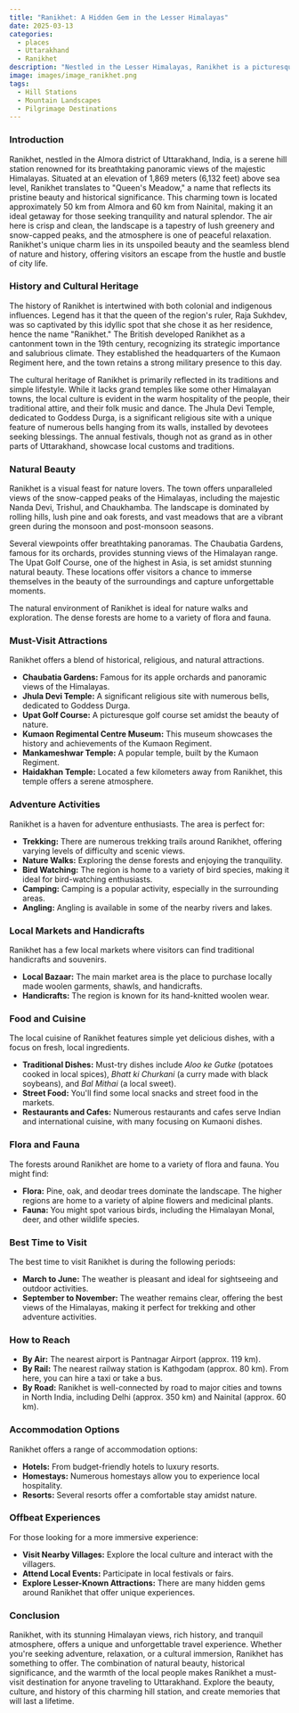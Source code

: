 ```yaml
---
title: "Ranikhet: A Hidden Gem in the Lesser Himalayas"
date: 2025-03-13
categories:
  - places
  - Uttarakhand
  - Ranikhet
description: "Nestled in the Lesser Himalayas, Ranikhet is a picturesque hill town known for its serene beauty and natural attractions. It offers stunning views of snow-capped peaks, dense forests, and vibrant flora. The town is surrounded by valleys like the Tons Valley and features landmarks such as the Sula Pass and the Zero Point, making it a haven for adventure enthusiasts and nature lovers alike."
image: images/image_ranikhet.png
tags: 
  - Hill Stations
  - Mountain Landscapes
  - Pilgrimage Destinations
---
```



### **Introduction**

Ranikhet, nestled in the Almora district of Uttarakhand, India, is a serene hill station renowned for its breathtaking panoramic views of the majestic Himalayas. Situated at an elevation of 1,869 meters (6,132 feet) above sea level, Ranikhet translates to "Queen's Meadow," a name that reflects its pristine beauty and historical significance. This charming town is located approximately 50 km from Almora and 60 km from Nainital, making it an ideal getaway for those seeking tranquility and natural splendor. The air here is crisp and clean, the landscape is a tapestry of lush greenery and snow-capped peaks, and the atmosphere is one of peaceful relaxation. Ranikhet's unique charm lies in its unspoiled beauty and the seamless blend of nature and history, offering visitors an escape from the hustle and bustle of city life.

### **History and Cultural Heritage**

The history of Ranikhet is intertwined with both colonial and indigenous influences. Legend has it that the queen of the region's ruler, Raja Sukhdev, was so captivated by this idyllic spot that she chose it as her residence, hence the name "Ranikhet." The British developed Ranikhet as a cantonment town in the 19th century, recognizing its strategic importance and salubrious climate. They established the headquarters of the Kumaon Regiment here, and the town retains a strong military presence to this day.

The cultural heritage of Ranikhet is primarily reflected in its traditions and simple lifestyle. While it lacks grand temples like some other Himalayan towns, the local culture is evident in the warm hospitality of the people, their traditional attire, and their folk music and dance. The Jhula Devi Temple, dedicated to Goddess Durga, is a significant religious site with a unique feature of numerous bells hanging from its walls, installed by devotees seeking blessings. The annual festivals, though not as grand as in other parts of Uttarakhand, showcase local customs and traditions.

### **Natural Beauty**

Ranikhet is a visual feast for nature lovers. The town offers unparalleled views of the snow-capped peaks of the Himalayas, including the majestic Nanda Devi, Trishul, and Chaukhamba. The landscape is dominated by rolling hills, lush pine and oak forests, and vast meadows that are a vibrant green during the monsoon and post-monsoon seasons.



Several viewpoints offer breathtaking panoramas. The Chaubatia Gardens, famous for its orchards, provides stunning views of the Himalayan range. The Upat Golf Course, one of the highest in Asia, is set amidst stunning natural beauty. These locations offer visitors a chance to immerse themselves in the beauty of the surroundings and capture unforgettable moments.

The natural environment of Ranikhet is ideal for nature walks and exploration. The dense forests are home to a variety of flora and fauna.

### **Must-Visit Attractions**

Ranikhet offers a blend of historical, religious, and natural attractions.

*   **Chaubatia Gardens:** Famous for its apple orchards and panoramic views of the Himalayas. 
*   **Jhula Devi Temple:** A significant religious site with numerous bells, dedicated to Goddess Durga.
*   **Upat Golf Course:** A picturesque golf course set amidst the beauty of nature.
*   **Kumaon Regimental Centre Museum:** This museum showcases the history and achievements of the Kumaon Regiment. 
*   **Mankameshwar Temple:** A popular temple, built by the Kumaon Regiment.
*   **Haidakhan Temple:** Located a few kilometers away from Ranikhet, this temple offers a serene atmosphere.

### **Adventure Activities**

Ranikhet is a haven for adventure enthusiasts. The area is perfect for:

*   **Trekking:** There are numerous trekking trails around Ranikhet, offering varying levels of difficulty and scenic views.
*   **Nature Walks:** Exploring the dense forests and enjoying the tranquility.
*   **Bird Watching:** The region is home to a variety of bird species, making it ideal for bird-watching enthusiasts.
*   **Camping:** Camping is a popular activity, especially in the surrounding areas.
*   **Angling:** Angling is available in some of the nearby rivers and lakes.

### **Local Markets and Handicrafts**

Ranikhet has a few local markets where visitors can find traditional handicrafts and souvenirs.

*   **Local Bazaar:** The main market area is the place to purchase locally made woolen garments, shawls, and handicrafts.
*   **Handicrafts:** The region is known for its hand-knitted woolen wear.

### **Food and Cuisine**

The local cuisine of Ranikhet features simple yet delicious dishes, with a focus on fresh, local ingredients.

*   **Traditional Dishes:** Must-try dishes include *Aloo ke Gutke* (potatoes cooked in local spices), *Bhatt ki Churkani* (a curry made with black soybeans), and *Bal Mithai* (a local sweet).
*   **Street Food:** You'll find some local snacks and street food in the markets.
*   **Restaurants and Cafes:** Numerous restaurants and cafes serve Indian and international cuisine, with many focusing on Kumaoni dishes.



### **Flora and Fauna**

The forests around Ranikhet are home to a variety of flora and fauna. You might find:

*   **Flora:** Pine, oak, and deodar trees dominate the landscape. The higher regions are home to a variety of alpine flowers and medicinal plants.
*   **Fauna:** You might spot various birds, including the Himalayan Monal, deer, and other wildlife species.

### **Best Time to Visit**

The best time to visit Ranikhet is during the following periods:

*   **March to June:** The weather is pleasant and ideal for sightseeing and outdoor activities.
*   **September to November:** The weather remains clear, offering the best views of the Himalayas, making it perfect for trekking and other adventure activities.

### **How to Reach**

*   **By Air:** The nearest airport is Pantnagar Airport (approx. 119 km).
*   **By Rail:** The nearest railway station is Kathgodam (approx. 80 km). From here, you can hire a taxi or take a bus.
*   **By Road:** Ranikhet is well-connected by road to major cities and towns in North India, including Delhi (approx. 350 km) and Nainital (approx. 60 km).

### **Accommodation Options**

Ranikhet offers a range of accommodation options:

*   **Hotels:** From budget-friendly hotels to luxury resorts.
*   **Homestays:** Numerous homestays allow you to experience local hospitality.
*   **Resorts:** Several resorts offer a comfortable stay amidst nature.



### **Offbeat Experiences**

For those looking for a more immersive experience:

*   **Visit Nearby Villages:** Explore the local culture and interact with the villagers.
*   **Attend Local Events:** Participate in local festivals or fairs.
*   **Explore Lesser-Known Attractions:** There are many hidden gems around Ranikhet that offer unique experiences.

### **Conclusion**

Ranikhet, with its stunning Himalayan views, rich history, and tranquil atmosphere, offers a unique and unforgettable travel experience. Whether you're seeking adventure, relaxation, or a cultural immersion, Ranikhet has something to offer. The combination of natural beauty, historical significance, and the warmth of the local people makes Ranikhet a must-visit destination for anyone traveling to Uttarakhand. Explore the beauty, culture, and history of this charming hill station, and create memories that will last a lifetime.


